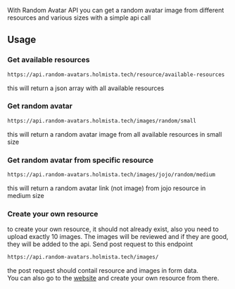 With Random Avatar API you can get a random avatar image from different resources and various sizes with a simple api call

## Usage

### Get available resources

```bash
https://api.random-avatars.holmista.tech/resource/available-resources
```

this will return a json array with all available resources

### Get random avatar

```bash
https://api.random-avatars.holmista.tech/images/random/small
```

this will return a random avatar image from all available resources in small size

### Get random avatar from specific resource

```bash
https://api.random-avatars.holmista.tech/images/jojo/random/medium
```

this will return a random avatar link (not image) from jojo resource in medium size

### Create your own resource

to create your own resource, it should not already exist, also you need to upload exactly 10 images. The images will be reviewed and if they are good, they will be added to the api. Send post request to this endpoint

```bash
https://api.random-avatars.holmista.tech/images/
```

the post request should contail resource and images in form data.
<br>You can also go to the [website](https://random-avatars.holmista.tech) and create your own resource from there.
